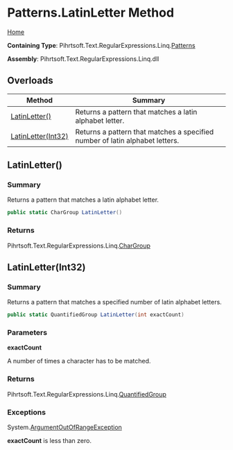 # Patterns\.LatinLetter Method

[Home](../../../../../../README.md)

**Containing Type**: Pihrtsoft\.Text\.RegularExpressions\.Linq\.[Patterns](../README.md)

**Assembly**: Pihrtsoft\.Text\.RegularExpressions\.Linq\.dll

## Overloads

| Method | Summary |
| ------ | ------- |
| [LatinLetter()](#Pihrtsoft_Text_RegularExpressions_Linq_Patterns_LatinLetter) | Returns a pattern that matches a latin alphabet letter\. |
| [LatinLetter(Int32)](#Pihrtsoft_Text_RegularExpressions_Linq_Patterns_LatinLetter_System_Int32_) | Returns a pattern that matches a specified number of latin alphabet letters\. |

## LatinLetter\(\) <a name="Pihrtsoft_Text_RegularExpressions_Linq_Patterns_LatinLetter"></a>

### Summary

Returns a pattern that matches a latin alphabet letter\.

```csharp
public static CharGroup LatinLetter()
```

### Returns

Pihrtsoft\.Text\.RegularExpressions\.Linq\.[CharGroup](../../CharGroup/README.md)

## LatinLetter\(Int32\) <a name="Pihrtsoft_Text_RegularExpressions_Linq_Patterns_LatinLetter_System_Int32_"></a>

### Summary

Returns a pattern that matches a specified number of latin alphabet letters\.

```csharp
public static QuantifiedGroup LatinLetter(int exactCount)
```

### Parameters

**exactCount**

A number of times a character has to be matched\.

### Returns

Pihrtsoft\.Text\.RegularExpressions\.Linq\.[QuantifiedGroup](../../QuantifiedGroup/README.md)

### Exceptions

System\.[ArgumentOutOfRangeException](https://docs.microsoft.com/en-us/dotnet/api/system.argumentoutofrangeexception)

**exactCount** is less than zero\.

